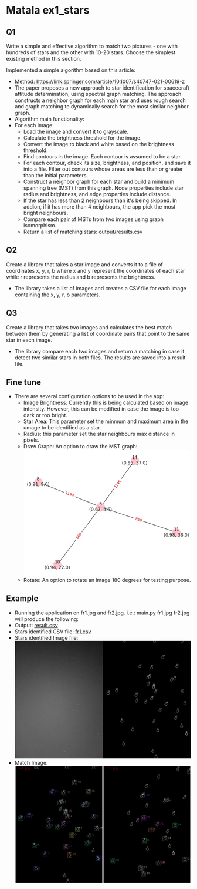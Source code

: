 # Matala ex1_stars

## Q1
Write a simple and effective algorithm to match two pictures - one with hundreds of stars and the other with 10-20 stars. Choose the simplest existing method in this section.

Implemented a simple algorithm based on this article:
- Method: https://link.springer.com/article/10.1007/s40747-021-00619-z
- The paper proposes a new approach to star identification for spacecraft attitude determination, using spectral graph matching. The approach constructs a neighbor graph for each main star and uses rough search and graph matching to dynamically search for the most similar neighbor graph.
- Algorithm main functionality:
- For each image:
  - Load the image and convert it to grayscale.
  - Calculate the brightness threshold for the image.
  - Convert the image to black and white based on the brightness threshold.
  - Find contours in the image. Each contour is assumed to be a star.
  - For each contour, check its size, brightness, and position, and save it into a file. Filter out contours whose areas are less than or greater than the initial parameters.
  - Construct a neighbor graph for each star and build a minimum spanning tree (MST) from this graph. Node properties include star radius and brightness, and edge properties include distance.
  - If the star has less than 2 neighbours than it's being skipped. In addion, if it has more than 4 neighbours, the app pick the most bright neighbours.
  - Compare each pair of MSTs from two images using graph isomorphism.
  - Return a list of matching stars: output/results.csv

## Q2
Create a library that takes a star image and converts it to a file of coordinates x, y, r, b where x and y represent the coordinates of each star while r represents the radius and b represents the brightness.

- The library takes a list of images and creates a CSV file for each image containing the x, y, r, b parameters.

## Q3
Create a library that takes two images and calculates the best match between them by generating a list of coordinate pairs that point to the same star in each image.

- The library compare each two images and return a matching in case it detect two similar stars in both files. The results are saved into a result file.

## Fine tune
- There are several configuration options to be used in the app:
  - Image Brightness: Currently this is being calculated based on image intensity. However, this can be modified in case the image is too dark or too bright.
  - Star Area: This parameter set the minmum and maximum area in the umage to be identified as a star. 
  - Radius: this parameter set the star neighbours max distance in pixels.
  - Draw Graph: An option to draw the MST graph: ![fr1_3_T.jpg](examples/fr1_3_T.jpg)
  - Rotate: An option to rotate an image 180 degrees for testing purpose.
 

## Example
- Running the application on fr1.jpg and fr2.jpg. i.e.: main.py fr1.jpg fr2.jpg will produce the following:
- Output: [result.csv](examples/result.csv)
- Stars identified CSV file: [fr1.csv](examples/fr1.csv)
- Stars identified Image file: ![fr1_th.jpg](examples/fr1_th.jpg)
- Match Image: ![matches_fr1_fr2.jpg](examples/matches_fr1_fr2.jpg)